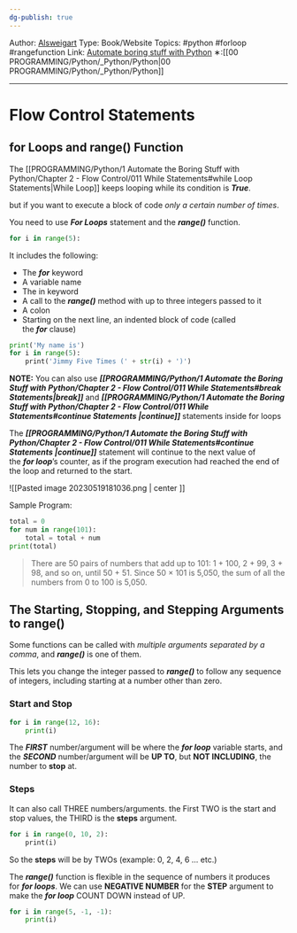 ```yaml
---
dg-publish: true
---
```

Author: [Alsweigart](https://alsweigart.com/)
Type: Book/Website
Topics: #python #forloop #rangefunction
Link: [Automate boring stuff with Python](https://automatetheboringstuff.com/)
∗:[[00 PROGRAMMING/Python/_Python/Python\|00 PROGRAMMING/Python/_Python/Python]] 

---
# Flow Control Statements

## for Loops and range() Function

The [[PROGRAMMING/Python/1 Automate the Boring Stuff with Python/Chapter 2 - Flow Control/011 While Statements#while Loop Statements\|While Loop]] keeps looping while its condition is ***True***.

but if you want to execute a block of code *only a certain number of times*.

You need to use ***For Loops*** statement and the ***range()*** function.

```python
for i in range(5):
```

It includes the following:
-   The ***for*** keyword
-   A variable name
-   The in keyword
-   A call to the ***range()*** method with up to three integers passed to it
-   A colon
-   Starting on the next line, an indented block of code (called the ***for*** clause)

```python
print('My name is')  
for i in range(5):  
    print('Jimmy Five Times (' + str(i) + ')')
```

**NOTE:**
You can also use ***[[PROGRAMMING/Python/1 Automate the Boring Stuff with Python/Chapter 2 - Flow Control/011 While Statements#break Statements\|break]]*** and ***[[PROGRAMMING/Python/1 Automate the Boring Stuff with Python/Chapter 2 - Flow Control/011 While Statements#continue Statements \|continue]]*** statements inside for loops

The ***[[PROGRAMMING/Python/1 Automate the Boring Stuff with Python/Chapter 2 - Flow Control/011 While Statements#continue Statements \|continue]]*** statement will continue to the next value of the ***for loop***’s counter, as if the program execution had reached the end of the loop and returned to the start.

![[Pasted image 20230519181036.png \| center ]]

Sample Program:
```python
total = 0
for num in range(101):
	total = total + num
print(total)
```

>There are 50 pairs of numbers that add up to 101: 1 + 100, 2 + 99, 3 + 98, and so on, until 50 + 51. Since 50 × 101 is 5,050, the sum of all the numbers from 0 to 100 is 5,050.

## **The Starting, Stopping, and Stepping Arguments to range()**

Some functions can be called with *multiple arguments separated by a comma*, and ***range()*** is one of them. 

This lets you change the integer passed to ***range()*** to follow any sequence of integers, including starting at a number other than zero.

### Start and Stop
```python
for i in range(12, 16):
	print(i)
```
The ***FIRST*** number/argument will be where the ***for loop*** variable starts,
and the ***SECOND*** number/argument will be **UP TO**, but **NOT INCLUDING**, the number to **stop** at.

### Steps
It can also call THREE numbers/arguments. the First TWO is the start and stop values,
the THIRD is the **steps** argument.
```python
for i in range(0, 10, 2):  
    print(i)
```
So the **steps** will be by TWOs (example: 0, 2, 4, 6 ... etc.)


The ***range()*** function is flexible in the sequence of numbers it produces for ***for loops***.
We can use **NEGATIVE NUMBER** for the **STEP** argument to make the ***for loop*** COUNT DOWN instead of UP.

```PYTHON
for i in range(5, -1, -1):
	print(i)
```

